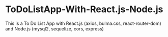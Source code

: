 # ToDoListApp-With-React.js-Node.js

This is a To Do List App with React.js (axios, bulma.css, react-router-dom) and Node.js (mysql2, sequelize, cors, express)
